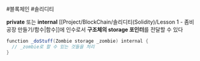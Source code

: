 #블록체인 #솔리디티 

**private** 또는 **internal** [[Project/BlockChain/솔리디티(Solidity)/Lesson 1 - 좀비 공장 만들기/함수|함수]]에 인수로서 **구조체의 storage 포인터**를 전달할 수 있다

``` Java
function _doStuff(Zombie storage _zombie) internal {  
  // _zombie로 할 수 있는 것들을 처리  
}
```